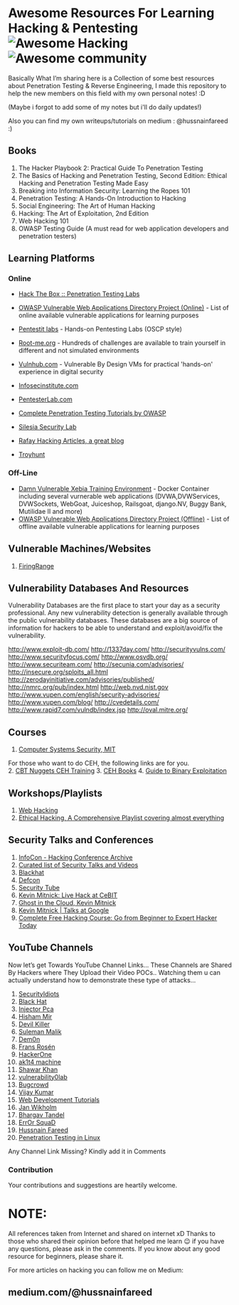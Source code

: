 # Awesome Resources For Learning Hacking & Pentesting ![Awesome Hacking](https://img.shields.io/badge/awesome-hacking-red.svg) ![Awesome community](https://img.shields.io/badge/awesome-community-green.svg)
Basically What I’m sharing here is a Collection of some best resources about Penetration Testing & Reverse Engineering, I made this repository to help the new members on this field with my own personal notes! :D

(Maybe i forgot to add some of my notes but i'll do daily updates!)

Also you can find my own writeups/tutorials on medium : @hussnainfareed  :) 


## Books

1.	The Hacker Playbook 2: Practical Guide To Penetration Testing
2.	The Basics of Hacking and Penetration Testing, Second Edition: Ethical Hacking and Penetration Testing Made Easy
3.	Breaking into Information Security: Learning the Ropes 101
4.	Penetration Testing: A Hands-On Introduction to Hacking
5.	Social Engineering: The Art of Human Hacking
6.	Hacking: The Art of Exploitation, 2nd Edition
7.	Web Hacking 101
8.	OWASP Testing Guide (A must read for web application developers and penetration testers)


## Learning Platforms

### Online
* [Hack The Box :: Penetration Testing Labs](https://www.hackthebox.eu)
* [OWASP Vulnerable Web Applications Directory Project (Online)](https://www.owasp.org/index.php/OWASP_Vulnerable_Web_Applications_Directory_Project#tab=On-Line_apps) - List of online available vulnerable applications for learning purposes
* [Pentestit labs](https://lab.pentestit.ru) - Hands-on Pentesting Labs (OSCP style)
* [Root-me.org](https://www.root-me.org) - Hundreds of challenges are available to train yourself in different and not simulated environments
* [Vulnhub.com](https://www.vulnhub.com) - Vulnerable By Design VMs for practical 'hands-on' experience in digital security

*	[Infosecinstitute.com](http://resources.infosecinstitute.com/)
*	[PentesterLab.com](https://pentesterlab.com/)
*	[Complete Penetration Testing Tutorials by OWASP](https://www.owasp.org/index.php/Web_Application_Penetration_Testing)
*	[Silesia Security Lab](https://silesiasecuritylab.com/blog/)
*	[Rafay Hacking Articles, a great blog](http://www.rafayhackingarticles.net/)
*	[Troyhunt](https://www.troyhunt.com/)

### Off-Line
* [Damn Vulnerable Xebia Training Environment](https://github.com/davevs/dvxte) - Docker Container including several vurnerable web applications (DVWA,DVWServices, DVWSockets, WebGoat, Juiceshop, Railsgoat, django.NV, Buggy Bank, Mutilidae II and more)
* [OWASP Vulnerable Web Applications Directory Project (Offline)](https://www.owasp.org/index.php/OWASP_Vulnerable_Web_Applications_Directory_Project#tab=Off-Line_apps) - List of offline available vulnerable applications for learning purposes


## Vulnerable Machines/Websites

1.	[FiringRange](https://public-firing-range.appspot.com/)

## Vulnerability Databases And Resources

Vulnerability Databases are the first place to start your day as a security professional. Any new vulnerability detection is generally available through the public vulnerability databases. These databases are a big source of information for hackers to be able to understand and exploit/avoid/fix the vulnerability. 
 

http://www.exploit-db.com/
http://1337day.com/
http://securityvulns.com/
http://www.securityfocus.com/
http://www.osvdb.org/
http://www.securiteam.com/
http://secunia.com/advisories/
http://insecure.org/sploits_all.html
http://zerodayinitiative.com/advisories/published/
http://nmrc.org/pub/index.html
http://web.nvd.nist.gov
http://www.vupen.com/english/security-advisories/
http://www.vupen.com/blog/
http://cvedetails.com/
http://www.rapid7.com/vulndb/index.jsp
http://oval.mitre.org/

## Courses

1.	[Computer Systems Security, MIT](http://ocw.mit.edu/courses/electrical-engineering-and-computer-science/6-858-computer-systems-security-fall-2014/video-lectures/)

For those who want to do CEH, the following links are for you.	
2. [CBT Nuggets CEH Training](http://goo.gl/JuW85U)
3. [CEH Books](https://goo.gl/gjCBLK) 
4. [Guide to Binary Exploitation](https://github.com/r0hi7/binexp)




## Workshops/Playlists

1.	[Web Hacking](https://www.youtube.com/playlist?list=PLJM73L2pQRd4lXBZjsHAmeEqsn5pENXxN)
2.	[Ethical Hacking, A Comprehensive Playlist covering almost everything](https://www.youtube.com/playlist?list=PLkRo97mCIn9lgvE7AskNsmwJVOlJX2zaI)


## Security Talks and Conferences

1.  [InfoCon - Hacking Conference Archive](https://infocon.org/cons/)
2.  [Curated list of Security Talks and Videos](https://github.com/PaulSec/awesome-sec-talks)
3.  [Blackhat](https://www.youtube.com/user/BlackHatOfficialYT)
4.  [Defcon](https://www.youtube.com/user/DEFCONConference)
5.  [Security Tube](http://www.securitytube.net/)
6.	[Kevin Mitnick: Live Hack at CeBIT](https://www.youtube.com/watch?v=Q7G3kKRdUl4)
7.	[Ghost in the Cloud, Kevin Mitnick](https://www.youtube.com/watch?v=76yrWGzScgI)
8.	[Kevin Mitnick | Talks at Google](https://www.youtube.com/watch?v=aUqes9QdLQ4)
9.	[Complete Free Hacking Course: Go from Beginner to Expert Hacker Today](https://www.youtube.com/watch?v=7nF2BAfWUEg)


## YouTube Channels

Now let’s get Towards YouTube Channel Links... These Channels are Shared By Hackers where They Upload their Video POCs.. Watching them u can actually understand how to demonstrate these type of attacks...

1. [SecurityIdiots](https://www.youtube.com/channel/UCPPAYs04kwfXcHnerm_ueFw)
2. [Black Hat](https://www.youtube.com/channel/UCJ6q9Ie29ajGqKApbLqfBOg)
3. [Injector Pca](https://www.youtube.com/channel/UCRFG_j0cgLWtJOG6fl_-rxQ)
4. [Hisham Mir](https://www.youtube.com/channel/UCYTK8lk8oLLaA330rqd0qgA)
5. [Devil Killer](https://www.youtube.com/channel/UCwfYw-C2xqemqrXq0IKF_Mg)
6. [Suleman Malik](https://www.youtube.com/channel/UC59IHQcCmgNw4GIvsXeLnDQ)
7. [Dem0n](https://www.youtube.com/channel/UC_jNs1biBixcQeSUoJxvNLw)
8. [Frans Rosén](https://www.youtube.com/channel/UCV89UhUtxqwP0j4o9tMipsA)
9. [HackerOne](https://www.youtube.com/channel/UCsgzmECky2Q9lQMWzDwMhYw)
10. [ak1t4 machine](https://www.youtube.com/channel/UCaftcKRiJJW0AJHmR1E5MAQ)
11. [Shawar Khan](https://www.youtube.com/channel/UCPxJLZCoIRJHs1VebWeaByA)
12. [vulnerability0lab](https://www.youtube.com/channel/UC4QJ7X4nnkAYXsnFQpdytcA)
13. [Bugcrowd](https://www.youtube.com/channel/UCo1NHk_bgbAbDBc4JinrXww)
14. [Vijay Kumar](https://www.youtube.com/channel/UCs2NmJGRecw_huNzvQNf2_A)
15. [Web Development Tutorials](https://www.youtube.com/channel/UCS0y5e-AMsZO8GEFtKBAzkA)
16. [Jan Wikholm](https://www.youtube.com/channel/UCOQtLXVJduZ4-YUFOi5EzIA)
17. [Bhargav Tandel](https://www.youtube.com/channel/UCh5MTJLt3LYr_rkwcOQJNWg)
18. [ErrOr SquaD](https://www.youtube.com/channel/UCou-7r8Mk4oQcBmazxp5uwg)
19. [Hussnain Fareed](https://www.youtube.com/channel/UCbq5fgcqUz-PlMs3RCOUrXw)
20. [Penetration Testing in Linux](https://www.youtube.com/channel/UC286ntgASMskhPIJQebJVvA)

Any Channel Link Missing? Kindly add it in Comments 

### Contribution
Your contributions and suggestions are heartily welcome. 

# NOTE:
All references taken from Internet and shared on internet xD Thanks to those who shared their opinion before that helped me learn 😉
if you have any questions, please ask in the comments. If you know about any good resource for beginners, please share it.

For more articles on hacking you can follow me on Medium: 
## medium.com/@hussnainfareed
